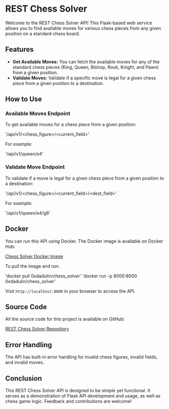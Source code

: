 # REST Chess Solver

Welcome to the REST Chess Solver API! This Flask-based web service allows you to find available moves for various chess pieces from any given position on a standard chess board.

## Features

- **Get Available Moves:** You can fetch the available moves for any of the standard chess pieces (King, Queen, Bishop, Rook, Knight, and Pawn) from a given position.
- **Validate Moves:** Validate if a specific move is legal for a given chess piece from a given position to a destination.

## How to Use

### Available Moves Endpoint

To get available moves for a chess piece from a given position:

'/api/v1/<chess_figure>/<current_field>'

For example:

'/api/v1/queen/e4'

### Validate Move Endpoint

To validate if a move is legal for a given chess piece from a given position to a destination:

'/api/v1/<chess_figure>/<current_field>/<dest_field>'

For example:

'/api/v1/queen/e4/g6'

## Docker

You can run this API using Docker. The Docker image is available on Docker Hub:

[Chess Solver Docker Image](https://hub.docker.com/r/0xdadulin/chess_solver)

To pull the image and run:

'docker pull 0xdadulin/chess_solver'
'docker run -p 8000:8000 0xdadulin/chess_solver'

Visit `http://localhost:8000` in your browser to access the API.

## Source Code

All the source code for this project is available on GitHub:

[REST Chess Solver Repository](https://github.com/0xDadulin/REST-Chess-solver)

## Error Handling

The API has built-in error handling for invalid chess figures, invalid fields, and invalid moves.

## Conclusion

This REST Chess Solver API is designed to be simple yet functional. It serves as a demonstration of Flask API development and usage, as well as chess game logic. Feedback and contributions are welcome!


